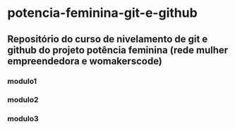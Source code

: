 # potencia-feminina-git-e-github

## Repositório do curso de nivelamento de git e github do projeto potência feminina (rede mulher empreendedora e womakerscode)

### modulo1
### modulo2
### modulo3